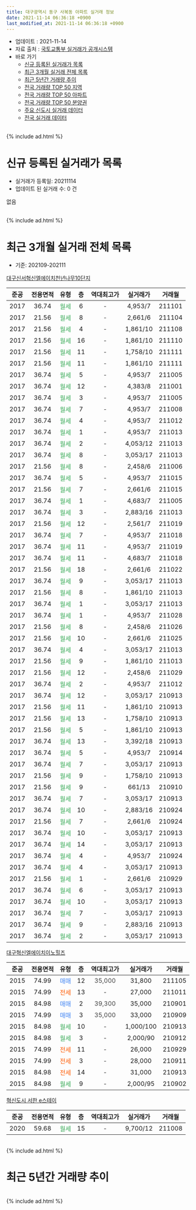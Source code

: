 ```yaml
---
title: 대구광역시 동구 사복동 아파트 실거래 정보
date: 2021-11-14 06:36:18 +0900
last_modified_at: 2021-11-14 06:36:18 +0900
---
```


* 업데이트 : 2021-11-14
* 자료 출처 : [국토교통부 실거래가 공개시스템](http://rt.molit.go.kr)
* 바로 가기
    * [신규 등록된 실거래가 목록](#신규-등록된-실거래가-목록)
    * [최근 3개월 실거래 전체 목록](#최근-3개월-실거래-전체-목록)
    * [최근 5년간 거래량 추이](#최근-5년간-거래량-추이)
    * [전국 거래량 TOP 50 지역](https://inasie.github.io/apt-trade-info/최근-3개월-전국에서-가장-거래가-많이-발생한-지역)
    * [전국 거래량 TOP 50 아파트](https://inasie.github.io/apt-trade-info/최근-3개월-전국에서-가장-거래가-많이-발생한-아파트)
    * [전국 거래량 TOP 50 분양권](https://inasie.github.io/apt-trade-info/최근-3개월-전국에서-가장-거래가-많이-발생한-분양권)
    * [주요 신도시 실거래 데이터](https://inasie.github.io/apt-trade-info/주요-신도시)
    * [전국 실거래 데이터](https://inasie.github.io/apt-trade-info/전국)
<br>
{% include ad.html %}
<br>

# 신규 등록된 실거래가 목록
* 실거래가 등록일: 20211114
* 업데이트 된 실거래 수: 0 건

없음

<br>
{% include ad.html %}
<br>

# 최근 3개월 실거래 전체 목록
* 기준: 202109-202111


[대구신서혁신엘에이치천년나무10단지](https://search.naver.com/search.naver?query=%EB%8C%80%EA%B5%AC%EA%B4%91%EC%97%AD%EC%8B%9C+%EB%8F%99%EA%B5%AC+%EC%82%AC%EB%B3%B5%EB%8F%99+%EB%8C%80%EA%B5%AC%EC%8B%A0%EC%84%9C%ED%98%81%EC%8B%A0%EC%97%98%EC%97%90%EC%9D%B4%EC%B9%98%EC%B2%9C%EB%85%84%EB%82%98%EB%AC%B410%EB%8B%A8%EC%A7%80)

|준공|전용면적|유형|층|역대최고가|실거래가|거래월|
|:---:|:---:|:---:|:---:|:---:|:---:|:---:|
|2017|36.74|<span style="color:#34a853">월세</span>|6|<span style="color:#444444">-</span>|4,953/7|211101|
|2017|21.56|<span style="color:#34a853">월세</span>|8|<span style="color:#444444">-</span>|2,661/6|211104|
|2017|21.56|<span style="color:#34a853">월세</span>|4|<span style="color:#444444">-</span>|1,861/10|211108|
|2017|21.56|<span style="color:#34a853">월세</span>|16|<span style="color:#444444">-</span>|1,861/10|211110|
|2017|21.56|<span style="color:#34a853">월세</span>|11|<span style="color:#444444">-</span>|1,758/10|211111|
|2017|21.56|<span style="color:#34a853">월세</span>|11|<span style="color:#444444">-</span>|1,861/10|211111|
|2017|36.74|<span style="color:#34a853">월세</span>|5|<span style="color:#444444">-</span>|4,953/7|211005|
|2017|36.74|<span style="color:#34a853">월세</span>|12|<span style="color:#444444">-</span>|4,383/8|211001|
|2017|36.74|<span style="color:#34a853">월세</span>|3|<span style="color:#444444">-</span>|4,953/7|211005|
|2017|36.74|<span style="color:#34a853">월세</span>|7|<span style="color:#444444">-</span>|4,953/7|211008|
|2017|36.74|<span style="color:#34a853">월세</span>|4|<span style="color:#444444">-</span>|4,953/7|211012|
|2017|36.74|<span style="color:#34a853">월세</span>|1|<span style="color:#444444">-</span>|4,953/7|211013|
|2017|36.74|<span style="color:#34a853">월세</span>|2|<span style="color:#444444">-</span>|4,053/12|211013|
|2017|36.74|<span style="color:#34a853">월세</span>|8|<span style="color:#444444">-</span>|3,053/17|211013|
|2017|21.56|<span style="color:#34a853">월세</span>|8|<span style="color:#444444">-</span>|2,458/6|211006|
|2017|36.74|<span style="color:#34a853">월세</span>|5|<span style="color:#444444">-</span>|4,953/7|211015|
|2017|21.56|<span style="color:#34a853">월세</span>|7|<span style="color:#444444">-</span>|2,661/6|211015|
|2017|36.74|<span style="color:#34a853">월세</span>|1|<span style="color:#444444">-</span>|4,683/7|211005|
|2017|36.74|<span style="color:#34a853">월세</span>|3|<span style="color:#444444">-</span>|2,883/16|211013|
|2017|21.56|<span style="color:#34a853">월세</span>|12|<span style="color:#444444">-</span>|2,561/7|211019|
|2017|36.74|<span style="color:#34a853">월세</span>|7|<span style="color:#444444">-</span>|4,953/7|211018|
|2017|36.74|<span style="color:#34a853">월세</span>|11|<span style="color:#444444">-</span>|4,953/7|211019|
|2017|36.74|<span style="color:#34a853">월세</span>|11|<span style="color:#444444">-</span>|4,683/7|211018|
|2017|21.56|<span style="color:#34a853">월세</span>|18|<span style="color:#444444">-</span>|2,661/6|211022|
|2017|36.74|<span style="color:#34a853">월세</span>|9|<span style="color:#444444">-</span>|3,053/17|211013|
|2017|21.56|<span style="color:#34a853">월세</span>|8|<span style="color:#444444">-</span>|1,861/10|211013|
|2017|36.74|<span style="color:#34a853">월세</span>|1|<span style="color:#444444">-</span>|3,053/17|211013|
|2017|36.74|<span style="color:#34a853">월세</span>|1|<span style="color:#444444">-</span>|4,953/7|211028|
|2017|21.56|<span style="color:#34a853">월세</span>|8|<span style="color:#444444">-</span>|2,458/6|211026|
|2017|21.56|<span style="color:#34a853">월세</span>|10|<span style="color:#444444">-</span>|2,661/6|211025|
|2017|36.74|<span style="color:#34a853">월세</span>|4|<span style="color:#444444">-</span>|3,053/17|211013|
|2017|21.56|<span style="color:#34a853">월세</span>|9|<span style="color:#444444">-</span>|1,861/10|211013|
|2017|21.56|<span style="color:#34a853">월세</span>|12|<span style="color:#444444">-</span>|2,458/6|211029|
|2017|36.74|<span style="color:#34a853">월세</span>|2|<span style="color:#444444">-</span>|4,953/7|211012|
|2017|36.74|<span style="color:#34a853">월세</span>|12|<span style="color:#444444">-</span>|3,053/17|210913|
|2017|21.56|<span style="color:#34a853">월세</span>|11|<span style="color:#444444">-</span>|1,861/10|210913|
|2017|21.56|<span style="color:#34a853">월세</span>|13|<span style="color:#444444">-</span>|1,758/10|210913|
|2017|21.56|<span style="color:#34a853">월세</span>|5|<span style="color:#444444">-</span>|1,861/10|210913|
|2017|36.74|<span style="color:#34a853">월세</span>|13|<span style="color:#444444">-</span>|3,392/18|210913|
|2017|36.74|<span style="color:#34a853">월세</span>|5|<span style="color:#444444">-</span>|4,953/7|210914|
|2017|36.74|<span style="color:#34a853">월세</span>|7|<span style="color:#444444">-</span>|3,053/17|210913|
|2017|21.56|<span style="color:#34a853">월세</span>|9|<span style="color:#444444">-</span>|1,758/10|210913|
|2017|21.56|<span style="color:#34a853">월세</span>|9|<span style="color:#444444">-</span>|661/13|210910|
|2017|36.74|<span style="color:#34a853">월세</span>|7|<span style="color:#444444">-</span>|3,053/17|210913|
|2017|36.74|<span style="color:#34a853">월세</span>|10|<span style="color:#444444">-</span>|2,883/16|210924|
|2017|21.56|<span style="color:#34a853">월세</span>|7|<span style="color:#444444">-</span>|2,661/6|210924|
|2017|36.74|<span style="color:#34a853">월세</span>|10|<span style="color:#444444">-</span>|3,053/17|210913|
|2017|36.74|<span style="color:#34a853">월세</span>|14|<span style="color:#444444">-</span>|3,053/17|210913|
|2017|36.74|<span style="color:#34a853">월세</span>|4|<span style="color:#444444">-</span>|4,953/7|210924|
|2017|36.74|<span style="color:#34a853">월세</span>|4|<span style="color:#444444">-</span>|3,053/17|210913|
|2017|21.56|<span style="color:#34a853">월세</span>|1|<span style="color:#444444">-</span>|2,661/6|210929|
|2017|36.74|<span style="color:#34a853">월세</span>|6|<span style="color:#444444">-</span>|3,053/17|210913|
|2017|36.74|<span style="color:#34a853">월세</span>|10|<span style="color:#444444">-</span>|3,053/17|210913|
|2017|36.74|<span style="color:#34a853">월세</span>|7|<span style="color:#444444">-</span>|3,053/17|210913|
|2017|36.74|<span style="color:#34a853">월세</span>|9|<span style="color:#444444">-</span>|2,883/16|210913|
|2017|36.74|<span style="color:#34a853">월세</span>|2|<span style="color:#444444">-</span>|3,053/17|210913|


<script async src="//pagead2.googlesyndication.com/pagead/js/adsbygoogle.js"></script>
<!-- 기본 -->
<ins class="adsbygoogle"
     style="display:block"
     data-ad-client="ca-pub-2446590836940007"
     data-ad-slot="1659523306"
     data-ad-format="auto"
     data-full-width-responsive="true"></ins>
<script>
(adsbygoogle = window.adsbygoogle || []).push({});
</script>


[대구혁신엘에이치이노힐즈](https://search.naver.com/search.naver?query=%EB%8C%80%EA%B5%AC%EA%B4%91%EC%97%AD%EC%8B%9C+%EB%8F%99%EA%B5%AC+%EC%82%AC%EB%B3%B5%EB%8F%99+%EB%8C%80%EA%B5%AC%ED%98%81%EC%8B%A0%EC%97%98%EC%97%90%EC%9D%B4%EC%B9%98%EC%9D%B4%EB%85%B8%ED%9E%90%EC%A6%88)

|준공|전용면적|유형|층|역대최고가|실거래가|거래월|
|:---:|:---:|:---:|:---:|:---:|:---:|:---:|
|2015|74.99|<span style="color:#4285f3">매매</span>|12|<span style="color:#444444">35,000</span>|31,800|211105|
|2015|74.99|<span style="color:#ff5a00">전세</span>|13|<span style="color:#444444">-</span>|27,000|211011|
|2015|84.98|<span style="color:#4285f3">매매</span>|2|<span style="color:#444444">39,300</span>|35,000|210901|
|2015|74.99|<span style="color:#4285f3">매매</span>|3|<span style="color:#444444">35,000</span>|33,000|210909|
|2015|84.98|<span style="color:#34a853">월세</span>|10|<span style="color:#444444">-</span>|1,000/100|210913|
|2015|84.98|<span style="color:#34a853">월세</span>|3|<span style="color:#444444">-</span>|2,000/90|210912|
|2015|74.99|<span style="color:#ff5a00">전세</span>|11|<span style="color:#444444">-</span>|26,000|210929|
|2015|74.99|<span style="color:#ff5a00">전세</span>|3|<span style="color:#444444">-</span>|28,000|210911|
|2015|84.98|<span style="color:#ff5a00">전세</span>|14|<span style="color:#444444">-</span>|31,000|210913|
|2015|84.98|<span style="color:#34a853">월세</span>|9|<span style="color:#444444">-</span>|2,000/95|210902|

[혁신도시 서한 e스테이](https://search.naver.com/search.naver?query=%EB%8C%80%EA%B5%AC%EA%B4%91%EC%97%AD%EC%8B%9C+%EB%8F%99%EA%B5%AC+%EC%82%AC%EB%B3%B5%EB%8F%99+%ED%98%81%EC%8B%A0%EB%8F%84%EC%8B%9C+%EC%84%9C%ED%95%9C+e%EC%8A%A4%ED%85%8C%EC%9D%B4)

|준공|전용면적|유형|층|역대최고가|실거래가|거래월|
|:---:|:---:|:---:|:---:|:---:|:---:|:---:|
|2020|59.68|<span style="color:#34a853">월세</span>|15|<span style="color:#444444">-</span>|9,700/12|211008|


<br>
{% include ad.html %}
<br>

# 최근 5년간 거래량 추이


<div style="width:100%;">
    <canvas id="deal_progress" height="200"></canvas>
</div>

<script>
new Chart(document.getElementById("deal_progress"), {
    type: 'line',
    data: {
        labels: ['201611','201612','201701','201702','201703','201704','201705','201706','201707','201708','201709','201710','201711','201712','201801','201802','201803','201804','201805','201806','201807','201808','201809','201810','201811','201812','201901','201902','201903','201904','201905','201906','201907','201908','201909','201910','201911','201912','202001','202002','202003','202004','202005','202006','202007','202008','202009','202010','202011','202012','202101','202102','202103','202104','202105','202106','202107','202108','202109','202110','202111'],
        datasets: [{
            label: '매매',
            pointRadius: 1,
            data: [2, 0, 0, 0, 3, 2, 0, 1, 3, 4, 4, 1, 1, 0, 4, 7, 3, 5, 1, 2, 5, 0, 0, 3, 4, 2, 1, 3, 2, 0, 2, 4, 6, 4, 2, 4, 3, 4, 0, 8, 3, 5, 3, 2, 2, 2, 1, 4, 5, 11, 4, 0, 1, 10, 4, 7, 0, 0, 2, 0, 1],
            borderColor: "rgba(255, 201, 14, 1)",
            backgroundColor: "rgba(255, 201, 14, 0.5)",
            fill: false,
            lineTension: 0
        },{
            label: '전월세',
            pointRadius: 1,
            data: [8, 4, 22, 34, 7, 1, 2, 14, 13, 5, 13, 4, 3, 4, 9, 7, 27, 18, 2, 24, 14, 7, 5, 21, 9, 11, 13, 46, 10, 3, 20, 12, 24, 15, 16, 2, 8, 12, 9, 39, 32, 13, 6, 28, 19, 15, 9, 3, 14, 22, 10, 5, 6, 11, 9, 15, 6, 3, 28, 30, 6],
            borderColor: "rgba(0, 141, 185, 1)",
            backgroundColor: "rgba(0, 141, 185, 0.5)",
            fill: false,
            lineTension: 0
        }
        ]
    },
    options: {
        responsive: true,
        title: {
            display: false
        },
        tooltips: {
            mode: 'index',
            intersect: false
        },
        hover: {
            mode: 'nearest',
            intersect: true
        },
        scales: {
            xAxes: [{
                display: true,
                scaleLabel: {
                    display: true,
                    labelString: '년/월'
                }
            }],
            yAxes: [{
                display: true,
                ticks: {
                    suggestedMin: 0,
                },
                scaleLabel: {
                    display: true,
                    labelString: '실거래 수'
                }
            }]
        }
    }
});

</script>


<br>
{% include ad.html %}
<br>

